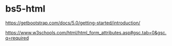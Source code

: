# bs5-html

https://getbootstrap.com/docs/5.0/getting-started/introduction/

https://www.w3schools.com/html/html_form_attributes.asp#gsc.tab=0&gsc.q=required